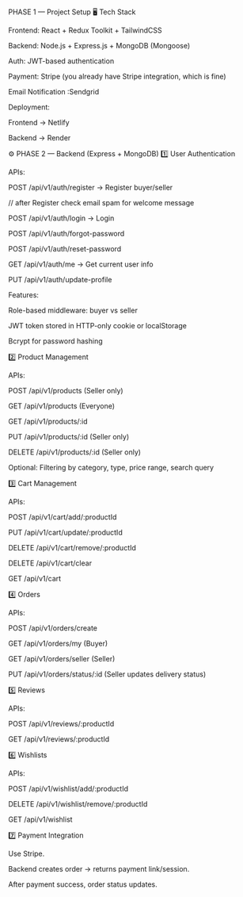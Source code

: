 PHASE 1 — Project Setup
🖥️ Tech Stack

Frontend: React + Redux Toolkit + TailwindCSS

Backend: Node.js + Express.js + MongoDB (Mongoose)

Auth: JWT-based authentication

Payment: Stripe (you already have Stripe integration, which is fine)

Email Notification :Sendgrid 

Deployment:

Frontend → Netlify

Backend → Render

⚙️ PHASE 2 — Backend (Express + MongoDB)
1️⃣ User Authentication

APIs:

POST /api/v1/auth/register → Register buyer/seller

// after Register check email spam for welcome message

POST /api/v1/auth/login → Login

POST /api/v1/auth/forgot-password

POST /api/v1/auth/reset-password

GET /api/v1/auth/me → Get current user info

PUT /api/v1/auth/update-profile

Features:

Role-based middleware: buyer vs seller

JWT token stored in HTTP-only cookie or localStorage

Bcrypt for password hashing

2️⃣ Product Management

APIs:

POST /api/v1/products (Seller only)

GET /api/v1/products (Everyone)

GET /api/v1/products/:id

PUT /api/v1/products/:id (Seller only)

DELETE /api/v1/products/:id (Seller only)

Optional: Filtering by category, type, price range, search query

3️⃣ Cart Management

APIs:

POST /api/v1/cart/add/:productId

PUT /api/v1/cart/update/:productId

DELETE /api/v1/cart/remove/:productId

DELETE /api/v1/cart/clear

GET /api/v1/cart

4️⃣ Orders

APIs:

POST /api/v1/orders/create

GET /api/v1/orders/my (Buyer)

GET /api/v1/orders/seller (Seller)

PUT /api/v1/orders/status/:id (Seller updates delivery status)


5️⃣ Reviews

APIs:

POST /api/v1/reviews/:productId

GET /api/v1/reviews/:productId

6️⃣ Wishlists

APIs:

POST /api/v1/wishlist/add/:productId

DELETE /api/v1/wishlist/remove/:productId

GET /api/v1/wishlist

7️⃣ Payment Integration

Use  Stripe.

Backend creates order → returns payment link/session.

After payment success, order status updates.